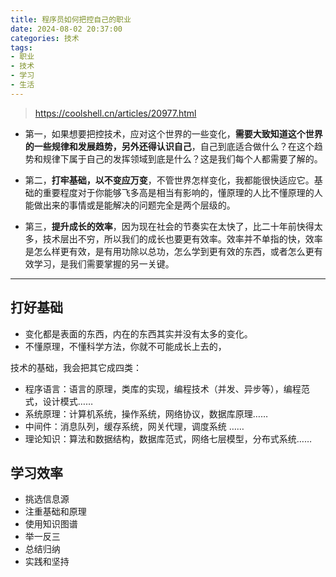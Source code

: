 ```yaml
---
title: 程序员如何把控自己的职业
date: 2024-08-02 20:37:00
categories: 技术
tags:
- 职业
- 技术
- 学习
- 生活
---
```



> https://coolshell.cn/articles/20977.html


- 第一，如果想要把控技术，应对这个世界的一些变化，**需要大致知道这个世界的一些规律和发展趋势，另外还得认识自己**，自己到底适合做什么？在这个趋势和规律下属于自己的发挥领域到底是什么？这是我们每个人都需要了解的。

- 第二，**打牢基础，以不变应万变**，不管世界怎样变化，我都能很快适应它。基础的重要程度对于你能够飞多高是相当有影响的，懂原理的人比不懂原理的人能做出来的事情或是能解决的问题完全是两个层级的。

- 第三，**提升成长的效率**，因为现在社会的节奏实在太快了，比二十年前快得太多，技术层出不穷，所以我们的成长也要更有效率。效率并不单指的快，效率是怎么样更有效，是有用功除以总功，怎么学到更有效的东西，或者怎么更有效学习，是我们需要掌握的另一关键。

---

## 打好基础

- 变化都是表面的东西，内在的东西其实并没有太多的变化。
- 不懂原理，不懂科学方法，你就不可能成长上去的，


技术的基础，我会把其它成四类：

- 程序语言：语言的原理，类库的实现，编程技术（并发、异步等），编程范式，设计模式……
- 系统原理：计算机系统，操作系统，网络协议，数据库原理……
- 中间件：消息队列，缓存系统，网关代理，调度系统 ……
- 理论知识：算法和数据结构，数据库范式，网络七层模型，分布式系统……


## 学习效率

- 挑选信息源
- 注重基础和原理
- 使用知识图谱
- 举一反三
- 总结归纳
- 实践和坚持
